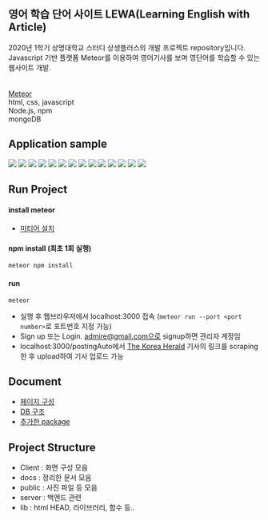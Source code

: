 ## 영어 학습 단어 사이트 LEWA(Learning English with Article)
2020년 1학기 상명대학교 스터디 상생플러스의 개발 프로젝트 repository입니다.   
Javascript 기반 플랫폼 Meteor를 이용하여 영어기사를 보며 영단어를 학습할 수 있는 웹사이트 개발.   
<br/><br/>
[Meteor](https://www.meteor.com/)
<br/>
html, css, javascript  
Node.js, npm  
mongoDB  

## Application sample
<img src="https://user-images.githubusercontent.com/60168680/92593185-a2b8c880-f2db-11ea-8a4d-2a3151ff9a19.png">
<img src="https://user-images.githubusercontent.com/60168680/92593509-2d99c300-f2dc-11ea-91de-113f61d8f6eb.png">
<img src="https://user-images.githubusercontent.com/60168680/92593552-3ee2cf80-f2dc-11ea-92b5-f36180fb7081.png">
<img src="https://user-images.githubusercontent.com/60168680/92593592-56ba5380-f2dc-11ea-82b9-959a00580058.png">
<img src="https://user-images.githubusercontent.com/60168680/92593842-c2042580-f2dc-11ea-9211-1ca67cbd878c.png">
<img src="https://user-images.githubusercontent.com/60168680/92593862-cf211480-f2dc-11ea-8a29-28383cf45143.png">
<img src="https://user-images.githubusercontent.com/60168680/92593968-ff68b300-f2dc-11ea-9e63-f5c14ab3b23c.png">
<img src="https://user-images.githubusercontent.com/60168680/92594113-48206c00-f2dd-11ea-8726-dbd9dc38db35.png">
<img src="https://user-images.githubusercontent.com/60168680/92594785-42775600-f2de-11ea-87f2-bb39a7410713.png">
<img src="https://user-images.githubusercontent.com/60168680/92594816-5327cc00-f2de-11ea-899f-0fc0ef14f634.png">
<img src="https://user-images.githubusercontent.com/60168680/92594532-de549200-f2dd-11ea-94c7-d9550957b4a1.png">
<img src="https://user-images.githubusercontent.com/60168680/92594746-325f7680-f2de-11ea-8cdd-43b0e0aa26a6.png">
<img src="https://user-images.githubusercontent.com/60168680/92594485-cb41c200-f2dd-11ea-88b3-ae7c72be1ce3.png">
<img src="https://user-images.githubusercontent.com/60168680/92594439-bcf3a600-f2dd-11ea-8caf-7a62c5d19ec1.png">

## Run Project
#### install meteor
* [미티어 설치](https://www.meteor.com/install)
#### npm install (최초 1회 실행)
```
meteor npm install
```
#### run
```
meteor
```
* 실행 후 웹브라우저에서 localhost:3000 접속  (```meteor run --port <port number>```로 포트번호 지정 가능)
* Sign up 또는 Login. admire@gmail.com으로 signup하면 관리자 계정임
* localhost:3000/postingAuto에서
[The Korea Herald](http://www.koreaherald.com/index.php) 기사의 링크를 scraping한 후 upload하여 기사 업로드 가능

## Document
* [페이지 구성](/docs/client_structure.md)
* [DB 구조](/docs/DB_collection.md)
* [추가한 package](/docs/npm_install.md)

## Project Structure
* Client : 화면 구성 모음
* docs : 정리한 문서 모음
* public : 사진 파일 등 모음
* server : 백엔드 관련
* lib : html HEAD, 라이브러리, 함수 등..  


